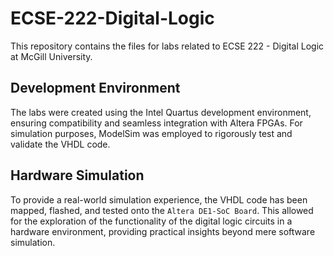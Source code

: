 # ECSE-222-Digital-Logic
This repository contains the files for labs related to ECSE 222 - Digital Logic at McGill University.

## Development Environment
The labs were created using the Intel Quartus development environment, ensuring compatibility and seamless integration with Altera FPGAs. For simulation purposes, ModelSim was employed to rigorously test and validate the VHDL code.

## Hardware Simulation
To provide a real-world simulation experience, the VHDL code has been mapped, flashed, and tested onto the `Altera DE1-SoC Board`. This allowed for the exploration of the functionality of the digital logic circuits in a hardware environment, providing practical insights beyond mere software simulation.
